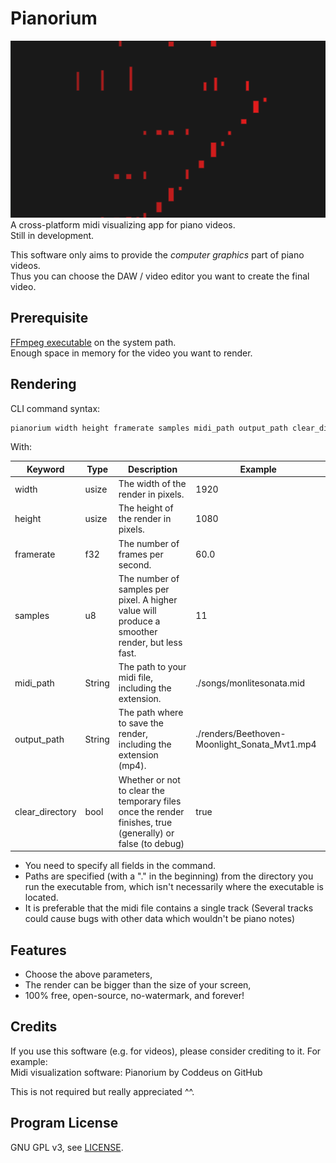 # Pianorium

![](screenshots/sample.png)  
A cross-platform midi visualizing app for piano videos.  
Still in development.

This software only aims to provide the *computer graphics* part of piano videos.  
Thus you can choose the DAW / video editor you want to create the final video.

## Prerequisite

[FFmpeg executable](https://ffmpeg.org/download.html) on the system path.  
Enough space in memory for the video you want to render.

## Rendering

CLI command syntax:

```bash
pianorium width height framerate samples midi_path output_path clear_directory
```

With:

| Keyword         | Type   | Description                                                                                                | Example                                       |
| --------------- | ------ | ---------------------------------------------------------------------------------------------------------- | --------------------------------------------- |
| width           | usize  | The width of the render in pixels.                                                                         | 1920                                          |
| height          | usize  | The height of the render in pixels.                                                                        | 1080                                          |
| framerate       | f32    | The number of frames per second.                                                                           | 60.0                                          |
| samples         | u8     | The number of samples per pixel. A higher value will produce a smoother render, but less fast.             | 11                                            |
| midi_path       | String | The path to your midi file, including the extension.                                                       | ./songs/monlitesonata.mid                     |
| output_path     | String | The path where to save the render, including the extension (mp4).                                          | ./renders/Beethoven-Moonlight_Sonata_Mvt1.mp4 |
| clear_directory | bool   | Whether or not to clear the temporary files once the render finishes, true (generally) or false (to debug) | true                                          |

- You need to specify all fields in the command.
- Paths are specified (with a "." in the beginning) from the directory you run the executable from, which isn't necessarily where the executable is located.  
- It is preferable that the midi file contains a single track (Several tracks could cause bugs with other data which wouldn't be piano notes)


## Features
- Choose the above parameters,
- The render can be bigger than the size of your screen,
- 100% free, open-source, no-watermark, and forever!

## Credits
If you use this software (e.g. for videos), please consider crediting to it. For example:  
Midi visualization software: Pianorium by Coddeus on GitHub

This is not required but really appreciated ^^.

## Program License

GNU GPL v3, see [LICENSE](LICENSE).
